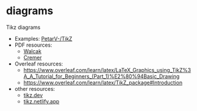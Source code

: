 # diagrams
Tikz diagrams

* Examples: [PetarV-/TikZ](https://github.com/PetarV-/TikZ)
* PDF resources:
  * [Walcak](https://www.tug.org/TUGboat/tb29-1/tb91walczak.pdf)
  * [Cremer](https://www.cremeronline.com/LaTeX/minimaltikz.pdf)
* Overleaf resources:
  * https://www.overleaf.com/learn/latex/LaTeX_Graphics_using_TikZ%3A_A_Tutorial_for_Beginners_(Part_1)%E2%80%94Basic_Drawing
  * https://www.overleaf.com/learn/latex/TikZ_package#Introduction
* other resources:
  * [tikz.dev](https://tikz.dev/tutorials-guidelines)
  * [tikz.netlify.app](https://tikz.netlify.app/)
